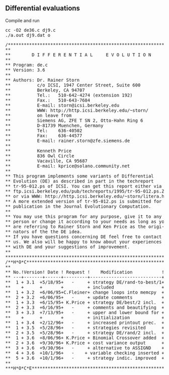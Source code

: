 <h2>Differential evaluations</h2>

Compile and run
<pre>
cc -O2 de36.c dj9.c
./a.out dj9.dat o
</pre>


<pre>
/***************************************************************
**                                                            **
**        D I F F E R E N T I A L     E V O L U T I O N       **
**                                                            **
** Program: de.c                                              **
** Version: 3.6                                               **
**                                                            **
** Authors: Dr. Rainer Storn                                  **
**          c/o ICSI, 1947 Center Street, Suite 600           **
**          Berkeley, CA 94707                                **
**          Tel.:   510-642-4274 (extension 192)              **
**          Fax.:   510-643-7684                              **
**          E-mail: storn@icsi.berkeley.edu                   **
**          WWW: http://http.icsi.berkeley.edu/~storn/        **
**          on leave from                                     **
**          Siemens AG, ZFE T SN 2, Otto-Hahn Ring 6          **
**          D-81739 Muenchen, Germany                         **
**          Tel:    636-40502                                 **
**          Fax:    636-44577                                 **
**          E-mail: rainer.storn@zfe.siemens.de               **
**                                                            **
**          Kenneth Price                                     **
**          836 Owl Circle                                    **
**          Vacaville, CA 95687                               **
**          E-mail: kprice@solano.community.net               **
**                                                            **
** This program implements some variants of Differential      **
** Evolution (DE) as described in part in the techreport      **
** tr-95-012.ps of ICSI. You can get this report either via   **
** ftp.icsi.berkeley.edu/pub/techreports/1995/tr-95-012.ps.Z  **
** or via WWW: http://http.icsi.berkeley.edu/~storn/litera.html*
** A more extended version of tr-95-012.ps is submitted for   **
** publication in the Journal Evolutionary Computation.       **
**                                                            **
** You may use this program for any purpose, give it to any   **
** person or change it according to your needs as long as you **
** are referring to Rainer Storn and Ken Price as the origi-  **
** nators of the the DE idea.                                 **
** If you have questions concerning DE feel free to contact   **
** us. We also will be happy to know about your experiences   **
** with DE and your suggestions of improvement.               **
**                                                            **
***************************************************************/
/**H*O*C**************************************************************
**                                                                  **
** No.!Version! Date ! Request !    Modification           ! Author **
** ---+-------+------+---------+---------------------------+------- **
**  1 + 3.1  +5/18/95+   -     + strategy DE/rand-to-best/1+  Storn **
**    +      +       +         + included                  +        **
**  1 + 3.2  +6/06/95+C.Fleiner+ change loops into memcpy  +  Storn **
**  2 + 3.2  +6/06/95+   -     + update comments           +  Storn **
**  1 + 3.3  +6/15/95+ K.Price + strategy DE/best/2 incl.  +  Storn **
**  2 + 3.3  +6/16/95+   -     + comments and beautifying  +  Storn **
**  3 + 3.3  +7/13/95+   -     + upper and lower bound for +  Storn **
**    +      +       +         + initialization            +        **
**  1 + 3.4  +2/12/96+   -     + increased printout prec.  +  Storn **
**  1 + 3.5  +5/28/96+   -     + strategies revisited      +  Storn **
**  2 + 3.5  +5/28/96+   -     + strategy DE/rand/2 incl.  +  Storn **
**  1 + 3.6  +8/06/96+ K.Price + Binomial Crossover added  +  Storn **
**  2 + 3.6  +9/30/96+ K.Price + cost variance output      +  Storn **
**  3 + 3.6  +9/30/96+   -     + alternative to ASSIGND    +  Storn **
**  4 + 3.6  +10/1/96+   -    + variable checking inserted +  Storn **
**  5 + 3.6  +10/1/96+   -     + strategy indic. improved  +  Storn **
**                                                                  **
***H*O*C*E***********************************************************/
</pre>